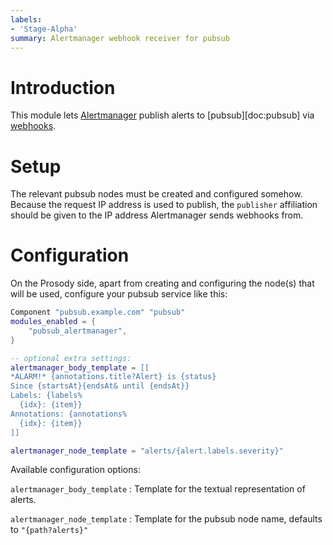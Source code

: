 ```yaml
---
labels:
- 'Stage-Alpha'
summary: Alertmanager webhook receiver for pubsub
---
```


# Introduction

This module lets
[Alertmanager](https://prometheus.io/docs/alerting/latest/alertmanager/)
publish alerts to [pubsub][doc:pubsub] via
[webhooks](https://prometheus.io/docs/alerting/latest/configuration/#webhook_config).

# Setup

The relevant pubsub nodes must be created and configured somehow.
Because the request IP address is used to publish, the `publisher`
affiliation should be given to the IP address Alertmanager sends
webhooks from.

# Configuration

On the Prosody side, apart from creating and configuring the node(s)
that will be used, configure your pubsub service like this:

``` lua
Component "pubsub.example.com" "pubsub"
modules_enabled = {
    "pubsub_alertmanager",
}

-- optional extra settings:
alertmanager_body_template = [[
*ALARM!* {annotations.title?Alert} is {status}
Since {startsAt}{endsAt& until {endsAt}}
Labels: {labels%
  {idx}: {item}}
Annotations: {annotations%
  {idx}: {item}}
]]

alertmanager_node_template = "alerts/{alert.labels.severity}"
```

Available configuration options:

`alertmanager_body_template`
:   Template for the textual representation of alerts.

`alertmanager_node_template`
:   Template for the pubsub node name, defaults to `"{path?alerts}"`
